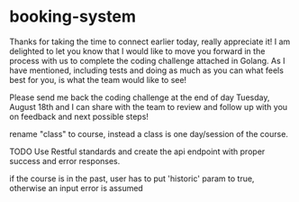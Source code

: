 # booking-system

Thanks for taking the time to connect earlier today, really appreciate it! I am delighted to let you know that I would like to move you forward in the process with us to complete the coding challenge attached in Golang. As I have mentioned, including tests and doing as much as you can what feels best for you, is what the team would like to see!

Please send me back the coding challenge at the end of day Tuesday, August 18th and I can share with the team to review and follow up with you on feedback and next possible steps!

rename "class" to course, instead a class is one day/session of the course.

TODO Use Restful standards and create the api endpoint with proper success and error responses.

if the course is in the past, user has to put 'historic' param to true, otherwise an input error is assumed
